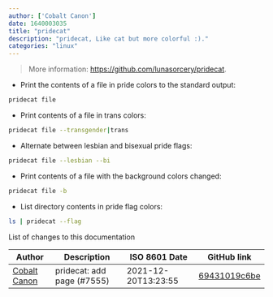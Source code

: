 ```yaml
---
author: ['Cobalt Canon']
date: 1640003035
title: "pridecat"
description: "pridecat, Like cat but more colorful :)."
categories: "linux"
---
```

> More information: <https://github.com/lunasorcery/pridecat>.

- Print the contents of a file in pride colors to the standard output:

```bash
pridecat file
```

- Print contents of a file in trans colors:

```bash
pridecat file --transgender|trans
```

- Alternate between lesbian and bisexual pride flags:

```bash
pridecat file --lesbian --bi
```

- Print contents of a file with the background colors changed:

```bash
pridecat file -b
```

- List directory contents in pride flag colors:

```bash
ls | pridecat --flag
```
List of changes to this documentation


Author | Description | ISO 8601 Date | GitHub link
------|-----|-----|-----
[Cobalt Canon](mailto:cobalt_canon@protonmail.ch) | pridecat: add page (#7555) | 2021-12-20T13:23:55 | [69431019c6be](https://github.com/tldr-pages/tldr/commit/69431019c6be6f080e6544bfdee698e4d9ac950b)

